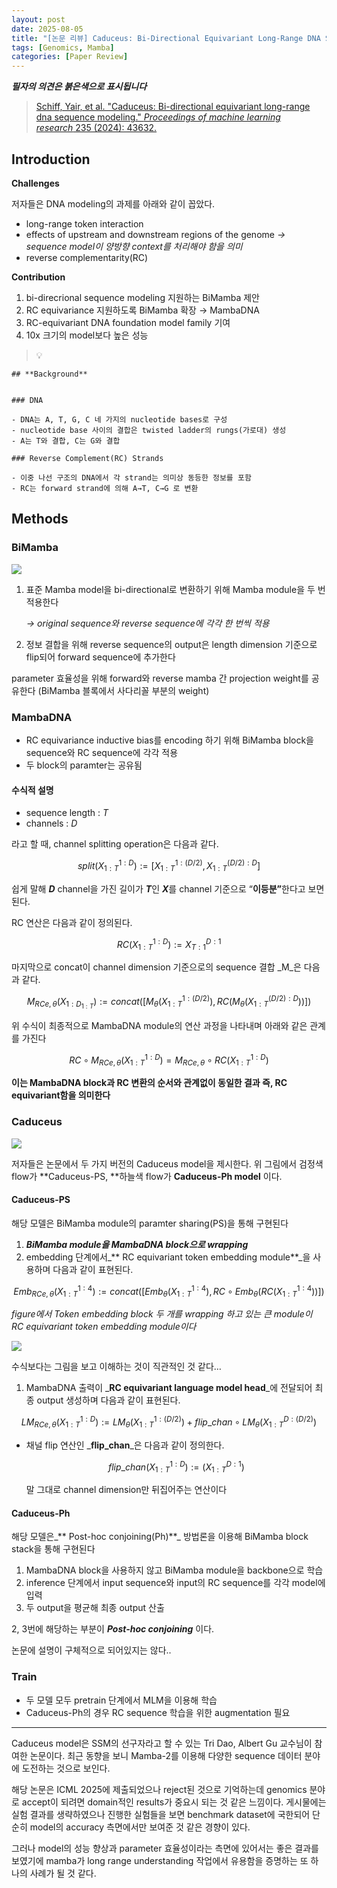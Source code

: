 ```yaml
---
layout: post
date: 2025-08-05
title: "[논문 리뷰] Caduceus: Bi-Directional Equivariant Long-Range DNA Sequence Modeling"
tags: [Genomics, Mamba]
categories: [Paper Review]
---
```


<span class="notion-red">_**필자의 의견은 붉은색으로 표시됩니다**_</span>


> [Schiff, Yair, et al. "Caduceus: Bi-directional equivariant long-range dna sequence modeling." ](https://pmc.ncbi.nlm.nih.gov/articles/PMC12189541/)[_Proceedings of machine learning research_](https://pmc.ncbi.nlm.nih.gov/articles/PMC12189541/)[ 235 (2024): 43632.](https://pmc.ncbi.nlm.nih.gov/articles/PMC12189541/)



## Introduction


**Challenges**


저자들은 DNA modeling의 과제를 아래와 같이 꼽았다.

- long-range token interaction
- effects of upstream and downstream regions of the genome 
_→ sequence model이 양방향 context를 처리해야 함을 의미_
- reverse complementarity(RC)

**Contribution**

1. bi-direcrional sequence modeling 지원하는 BiMamba 제안
1. RC equivariance 지원하도록 BiMamba 확장 → MambaDNA
1. RC-equivariant DNA foundation model family 기여
1. 10x 크기의 model보다 높은 성능

> 💡 


	## **Background**


	### DNA

	- DNA는 A, T, G, C 네 가지의 nucleotide bases로 구성
	- nucleotide base 사이의 결합은 twisted ladder의 rungs(가로대) 생성
	- A는 T와 결합, C는 G와 결합

	### Reverse Complement(RC) Strands

	- 이중 나선 구조의 DNA에서 각 strand는 의미상 동등한 정보를 포함
	- RC는 forward strand에 의해 A→T, C→G 로 변환


## Methods



### BiMamba


![](https://prod-files-secure.s3.us-west-2.amazonaws.com/542b861c-36a8-4051-84e5-8804b6728dba/2c247d59-7815-4980-99f0-8f0d21f445a7/image.png?X-Amz-Algorithm=AWS4-HMAC-SHA256&X-Amz-Content-Sha256=UNSIGNED-PAYLOAD&X-Amz-Credential=ASIAZI2LB466ZJCE2ZFC%2F20250902%2Fus-west-2%2Fs3%2Faws4_request&X-Amz-Date=20250902T121549Z&X-Amz-Expires=3600&X-Amz-Security-Token=IQoJb3JpZ2luX2VjEMP%2F%2F%2F%2F%2F%2F%2F%2F%2F%2FwEaCXVzLXdlc3QtMiJGMEQCIA8v%2BiTGecJHEJNkHyOMLOD0tLJRLOkq7wRt4XRMQDHBAiAdKEx6M%2B7NSffIOMcgXXoaKBzBgrDEHPz9MiaUNpco2Cr%2FAwgsEAAaDDYzNzQyMzE4MzgwNSIMGlKrQZRKZ1Lk9YPyKtwDN%2BV%2F8WKDvipA4QGKKvNnRsfudK81mTPaNHLMhzzGmlC2R%2Fl6%2BxQPHQQu3bfcqhL7ykexWYqFNUOtuAR0kp8g04uS8BqRK3qrzKga9G6BRVC%2B2eHwQE0c0k%2Fgkn27GCE0QrrE3qbhGuOUWlKDhnsn8GxwGUAohm01gqH%2FUPOrmwO90jGXiLKwbaGpKsCX4JbOHvXBEfxkiW01mzR4mkgmDwlpPvoSHJmjBFiL6n8tKQqeUrKQbvRrSPArssVjIXY2DBZV5HUXvD6VG8pdazwHy3N09V0MyjdrFbq9qaIaC%2BrjOOauiBL47e0xmX%2BlmT7BYJSDUZa6NdSyv0FHolyRVQ%2FxFcR5wH3QpR8ej8HmC7f83oM9JMkSuR3RVtxYH%2FwS4wlWGRnZ49U40S5AN%2FBi9Ux6TmqbsQWhyX9LMVOECdYzBTX%2BsdkXJrGcHQuKAw1tOjnfp0yrSGa4JBVoYGaXdKl8plfGc5ddC08PbNJzqHqB2GbPZgoLTUNrvhocUSAgeKaVfxybzoNTmyQbsczhJlDZfcGADwNf09ESozbF2R5tlBf6DdDsVpbdyqjAPtx6PCSekBjPIPPvtOt5%2B5xqUc51cQECbaY0jUwpmZ0CZKV5SDZM2WT2PeP6XMowo5zbxQY6pgHZT0AL1u9vV0aKq1BnXp6yPilEHtfB8rPBcExu1vyKvbFk%2FEV33XD%2Bg%2F2tsOsq76j%2Fgen9wId8K%2BeSpmss5Cc23M%2FBQ4auzKN119swJAs%2B8578rAmNDpDZK%2FfUaESZo7mq%2Fi3NQu0zXEFPxkQUZiXXLs%2BkOPpvofnyJn8w0Kpu99PvwW%2BVkSHJQ%2Fyt6PBTP6vV4LhqNF3V%2BvYa0vA6wYhQeQOf2Hsb&X-Amz-Signature=d874b298a0034426b0c7b4124ba1fd67211af97f5b6229ca58c4d32e971bfe2d&X-Amz-SignedHeaders=host&x-amz-checksum-mode=ENABLED&x-id=GetObject)

1. 표준 Mamba model을 bi-directional로 변환하기 위해 Mamba module을 두 번 적용한다

	_→ original sequence와 reverse sequence에 각각 한 번씩 적용_

1. 정보 결합을 위해 reverse sequence의 output은 length dimension 기준으로 flip되어 forward sequence에 추가한다

parameter 효율성을 위해 forward와 reverse mamba 간 projection weight를 공유한다 (BiMamba 블록에서 사다리꼴 부분의 weight)



### MambaDNA

- RC equivariance inductive bias를 encoding 하기 위해 BiMamba block을 sequence와 RC sequence에 각각 적용
- 두 block의 paramter는 공유됨


#### 수식적 설명

- sequence length : _T_
- channels : _D_

라고 할 때,  channel splitting operation은 다음과 같다.


$$
split(X^{1:D}_{1:T}):=[X^{1:(D/2)}_{1:T},X^{(D/2):D}_{1:T}]
$$


<span class="notion-red">쉽게 말해 </span><span class="notion-red">_**D**_</span><span class="notion-red"> channel을 가진 길이가 </span><span class="notion-red">_**T**_</span><span class="notion-red">인 </span><span class="notion-red">_**X**_</span><span class="notion-red">를 channel 기준으로 “</span><span class="notion-red">**이등분”**</span><span class="notion-red">한다고 보면 된다.</span>


RC 연산은 다음과 같이 정의된다.


$$
RC(X^{1:D}_{1:T}):=X^{D:1}_{T:1}
$$


마지막으로 concat이 channel dimension 기준으로의 sequence 결합 _M_은 다음과 같다.


$$
M_{RCe,\theta}(X_{1:D_{1:T}}):=concat([M_{\theta}(X^{1:(D/2)}_{1:T}),RC(M_{\theta}(X^{(D/2):D}_{1:T}))])
$$


위 수식이 최종적으로 MambaDNA module의 연산 과정을 나타내며 아래와 같은 관계를 가진다


$$
RC\circ M_{RCe,\theta}(X^{1:D}_{1:T}) = M_{RCe,\theta} \circ RC(X^{1:D}_{1:T})
$$


**이는 MambaDNA block과 RC 변환의 순서와 관계없이 동일한 결과 즉, RC equivariant함을 의미한다**



### Caduceus


![](https://prod-files-secure.s3.us-west-2.amazonaws.com/542b861c-36a8-4051-84e5-8804b6728dba/f94a60d7-8145-473b-aef9-7c68d3ec604a/image.png?X-Amz-Algorithm=AWS4-HMAC-SHA256&X-Amz-Content-Sha256=UNSIGNED-PAYLOAD&X-Amz-Credential=ASIAZI2LB466ZJCE2ZFC%2F20250902%2Fus-west-2%2Fs3%2Faws4_request&X-Amz-Date=20250902T121549Z&X-Amz-Expires=3600&X-Amz-Security-Token=IQoJb3JpZ2luX2VjEMP%2F%2F%2F%2F%2F%2F%2F%2F%2F%2FwEaCXVzLXdlc3QtMiJGMEQCIA8v%2BiTGecJHEJNkHyOMLOD0tLJRLOkq7wRt4XRMQDHBAiAdKEx6M%2B7NSffIOMcgXXoaKBzBgrDEHPz9MiaUNpco2Cr%2FAwgsEAAaDDYzNzQyMzE4MzgwNSIMGlKrQZRKZ1Lk9YPyKtwDN%2BV%2F8WKDvipA4QGKKvNnRsfudK81mTPaNHLMhzzGmlC2R%2Fl6%2BxQPHQQu3bfcqhL7ykexWYqFNUOtuAR0kp8g04uS8BqRK3qrzKga9G6BRVC%2B2eHwQE0c0k%2Fgkn27GCE0QrrE3qbhGuOUWlKDhnsn8GxwGUAohm01gqH%2FUPOrmwO90jGXiLKwbaGpKsCX4JbOHvXBEfxkiW01mzR4mkgmDwlpPvoSHJmjBFiL6n8tKQqeUrKQbvRrSPArssVjIXY2DBZV5HUXvD6VG8pdazwHy3N09V0MyjdrFbq9qaIaC%2BrjOOauiBL47e0xmX%2BlmT7BYJSDUZa6NdSyv0FHolyRVQ%2FxFcR5wH3QpR8ej8HmC7f83oM9JMkSuR3RVtxYH%2FwS4wlWGRnZ49U40S5AN%2FBi9Ux6TmqbsQWhyX9LMVOECdYzBTX%2BsdkXJrGcHQuKAw1tOjnfp0yrSGa4JBVoYGaXdKl8plfGc5ddC08PbNJzqHqB2GbPZgoLTUNrvhocUSAgeKaVfxybzoNTmyQbsczhJlDZfcGADwNf09ESozbF2R5tlBf6DdDsVpbdyqjAPtx6PCSekBjPIPPvtOt5%2B5xqUc51cQECbaY0jUwpmZ0CZKV5SDZM2WT2PeP6XMowo5zbxQY6pgHZT0AL1u9vV0aKq1BnXp6yPilEHtfB8rPBcExu1vyKvbFk%2FEV33XD%2Bg%2F2tsOsq76j%2Fgen9wId8K%2BeSpmss5Cc23M%2FBQ4auzKN119swJAs%2B8578rAmNDpDZK%2FfUaESZo7mq%2Fi3NQu0zXEFPxkQUZiXXLs%2BkOPpvofnyJn8w0Kpu99PvwW%2BVkSHJQ%2Fyt6PBTP6vV4LhqNF3V%2BvYa0vA6wYhQeQOf2Hsb&X-Amz-Signature=2ca6c7283326a602fcac7e2a5f20df0dbb7c998ed062bec2df131a06b7b87111&X-Amz-SignedHeaders=host&x-amz-checksum-mode=ENABLED&x-id=GetObject)


저자들은 논문에서 두 가지 버전의 Caduceus model을 제시한다. 위 그림에서 검정색 flow가 **Caduceus-PS, **하늘색 flow가 **Caduceus-Ph model** 이다.



#### Caduceus-PS


해당 모델은 BiMamba module의 paramter sharing(PS)을 통해 구현된다

1. _**BiMamba module을 MambaDNA block으로 wrapping**_
1. embedding 단계에서_** RC equivariant token embedding module**_을 사용하며 다음과 같이 표현된다.

$$
Emb_{RCe,\theta}(X^{1:4}_{1:T}):=concat([Emb_{\theta}(X^{1:4}_{1:T}),RC \circ Emb_{\theta}(RC(X^{1:4}_{1:T}))])
$$


_figure에서 Token embedding block 두 개를 wrapping 하고 있는 큰 module이 RC equivariant token embedding module이다_


![](https://prod-files-secure.s3.us-west-2.amazonaws.com/542b861c-36a8-4051-84e5-8804b6728dba/b175e4da-71eb-4e91-8c23-a06dabe673c9/image.png?X-Amz-Algorithm=AWS4-HMAC-SHA256&X-Amz-Content-Sha256=UNSIGNED-PAYLOAD&X-Amz-Credential=ASIAZI2LB466ZJCE2ZFC%2F20250902%2Fus-west-2%2Fs3%2Faws4_request&X-Amz-Date=20250902T121550Z&X-Amz-Expires=3600&X-Amz-Security-Token=IQoJb3JpZ2luX2VjEMP%2F%2F%2F%2F%2F%2F%2F%2F%2F%2FwEaCXVzLXdlc3QtMiJGMEQCIA8v%2BiTGecJHEJNkHyOMLOD0tLJRLOkq7wRt4XRMQDHBAiAdKEx6M%2B7NSffIOMcgXXoaKBzBgrDEHPz9MiaUNpco2Cr%2FAwgsEAAaDDYzNzQyMzE4MzgwNSIMGlKrQZRKZ1Lk9YPyKtwDN%2BV%2F8WKDvipA4QGKKvNnRsfudK81mTPaNHLMhzzGmlC2R%2Fl6%2BxQPHQQu3bfcqhL7ykexWYqFNUOtuAR0kp8g04uS8BqRK3qrzKga9G6BRVC%2B2eHwQE0c0k%2Fgkn27GCE0QrrE3qbhGuOUWlKDhnsn8GxwGUAohm01gqH%2FUPOrmwO90jGXiLKwbaGpKsCX4JbOHvXBEfxkiW01mzR4mkgmDwlpPvoSHJmjBFiL6n8tKQqeUrKQbvRrSPArssVjIXY2DBZV5HUXvD6VG8pdazwHy3N09V0MyjdrFbq9qaIaC%2BrjOOauiBL47e0xmX%2BlmT7BYJSDUZa6NdSyv0FHolyRVQ%2FxFcR5wH3QpR8ej8HmC7f83oM9JMkSuR3RVtxYH%2FwS4wlWGRnZ49U40S5AN%2FBi9Ux6TmqbsQWhyX9LMVOECdYzBTX%2BsdkXJrGcHQuKAw1tOjnfp0yrSGa4JBVoYGaXdKl8plfGc5ddC08PbNJzqHqB2GbPZgoLTUNrvhocUSAgeKaVfxybzoNTmyQbsczhJlDZfcGADwNf09ESozbF2R5tlBf6DdDsVpbdyqjAPtx6PCSekBjPIPPvtOt5%2B5xqUc51cQECbaY0jUwpmZ0CZKV5SDZM2WT2PeP6XMowo5zbxQY6pgHZT0AL1u9vV0aKq1BnXp6yPilEHtfB8rPBcExu1vyKvbFk%2FEV33XD%2Bg%2F2tsOsq76j%2Fgen9wId8K%2BeSpmss5Cc23M%2FBQ4auzKN119swJAs%2B8578rAmNDpDZK%2FfUaESZo7mq%2Fi3NQu0zXEFPxkQUZiXXLs%2BkOPpvofnyJn8w0Kpu99PvwW%2BVkSHJQ%2Fyt6PBTP6vV4LhqNF3V%2BvYa0vA6wYhQeQOf2Hsb&X-Amz-Signature=d5912fea24736b4c95f7686b4c113b4802f67682e0fdfc9ae7e4184dd170990f&X-Amz-SignedHeaders=host&x-amz-checksum-mode=ENABLED&x-id=GetObject)


<span class="notion-red">수식보다는 그림을 보고 이해하는 것이 직관적인 것 같다…</span>

1. MambaDNA 출력이 _**RC equivariant language model head**_에 전달되어 최종 output 생성하며 다음과 같이 표현된다.

$$
LM_{RCe,\theta}(X^{1:D}_{1:T}):= LM_{\theta}(X^{1:(D/2)}_{1:T})+flip\_chan\circ LM_{\theta}(X^{D:(D/2)}_{1:T})
$$

- 채널 flip 연산인 _**flip\_chan**_은 다음과 같이 정의한다.

	$$
	flip\_chan(X^{1:D}_{1:T}):=(X^{D:1}_{1:T})
	$$


	말 그대로 channel dimension만 뒤집어주는 연산이다



#### Caduceus-Ph


해당 모델은_** Post-hoc conjoining(Ph)**_ 방법론을 이용해 BiMamba block stack을 통해 구현된다

1. MambaDNA block을 사용하지 않고 BiMamba module을 backbone으로 학습
1. inference 단계에서 input sequence와 input의 RC sequence를 각각 model에 입력
1. 두 output을 평균해 최종 output 산출

2, 3번에 해당하는 부분이 _**Post-hoc conjoining**_ 이다.


<span class="notion-red">논문에 설명이 구체적으로 되어있지는 않다..</span>



### Train

- 두 모델 모두 pretrain 단계에서 MLM을 이용해 학습
- Caduceus-Ph의 경우 RC sequence 학습을 위한 augmentation 필요

---


<span class="notion-red">Caduceus model은 SSM의 선구자라고 할 수 있는 Tri Dao, Albert Gu 교수님이 참여한 논문이다. 최근 동향을 보니 Mamba-2를 이용해 다양한 sequence 데이터 분야에 도전하는 것으로 보인다.</span>


<span class="notion-red">해당 논문은 ICML 2025에 제출되었으나 reject된 것으로 기억하는데 genomics 분야로 accept이 되려면 domain적인 results가 중요시 되는 것 같은 느낌이다. 게시물에는 실험 결과를 생략하였으나 진행한 실험들을 보면 benchmark dataset에 국한되어 단순히 model의 accuracy 측면에서만 보여준 것 같은 경향이 있다.</span>


<span class="notion-red">그러나 model의 성능 향상과 parameter 효율성이라는 측면에 있어서는 좋은 결과를 보였기에 mamba가 long range understanding 작업에서 유용함을 증명하는 또 하나의 사례가 될 것 같다.</span>

